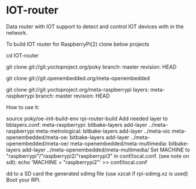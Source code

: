 # IOT-router
Data router with IOT support to detect and control IOT devices with in the network.

To build IOT router for  RaspberryPi(2) clone below projects

cd IOT-router

git clone git://git.yoctoproject.org/poky branch: master revision: HEAD

git clone git://git.openembedded.org/meta-openembedded 

git clone git://git.yoctoproject.org/meta-raspberrypi layers: meta-raspberrypi branch: master revision: HEAD

How to use it:

source poky/oe-init-build-env rpi-router-build
Add needed layer to bblayers.conf:
meta-raspberrypi: bitbake-layers add-layer ../meta-raspberrypi
meta-metrological: bitbake-layers add-layer ../meta-oic
meta-openembedded/meta-oe: bitbake-layers add-layer ../meta-openembedded/meta-oe/
meta-openembedded/meta-multimedia: bitbake-layers add-layer ../meta-openembedded/meta-multimedia/
Set MACHINE to "raspberrypi"/"raspberrypi2/"raspberrypi3" in conf/local.conf. (see note on sdl): echo 'MACHINE = "raspberrypi2"' >> conf/local.conf

dd to a SD card the generated sdimg file (use xzcat if rpi-sdimg.xz is used)
Boot your RPI.

